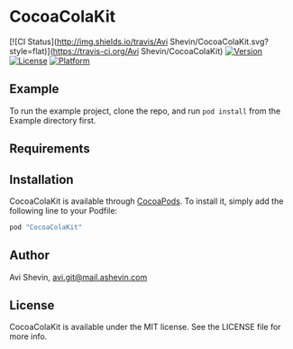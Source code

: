 # CocoaColaKit

[![CI Status](http://img.shields.io/travis/Avi Shevin/CocoaColaKit.svg?style=flat)](https://travis-ci.org/Avi Shevin/CocoaColaKit)
[![Version](https://img.shields.io/cocoapods/v/CocoaColaKit.svg?style=flat)](http://cocoapods.org/pods/CocoaColaKit)
[![License](https://img.shields.io/cocoapods/l/CocoaColaKit.svg?style=flat)](http://cocoapods.org/pods/CocoaColaKit)
[![Platform](https://img.shields.io/cocoapods/p/CocoaColaKit.svg?style=flat)](http://cocoapods.org/pods/CocoaColaKit)

## Example

To run the example project, clone the repo, and run `pod install` from the Example directory first.

## Requirements

## Installation

CocoaColaKit is available through [CocoaPods](http://cocoapods.org). To install
it, simply add the following line to your Podfile:

```ruby
pod "CocoaColaKit"
```

## Author

Avi Shevin, avi.git@mail.ashevin.com

## License

CocoaColaKit is available under the MIT license. See the LICENSE file for more info.
